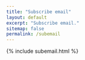 ```yaml
---
title: "Subscribe email"
layout: default
excerpt: "Subscribe email."
sitemap: false
permalink: /subemail
---
```


{% include subemail.html %}
